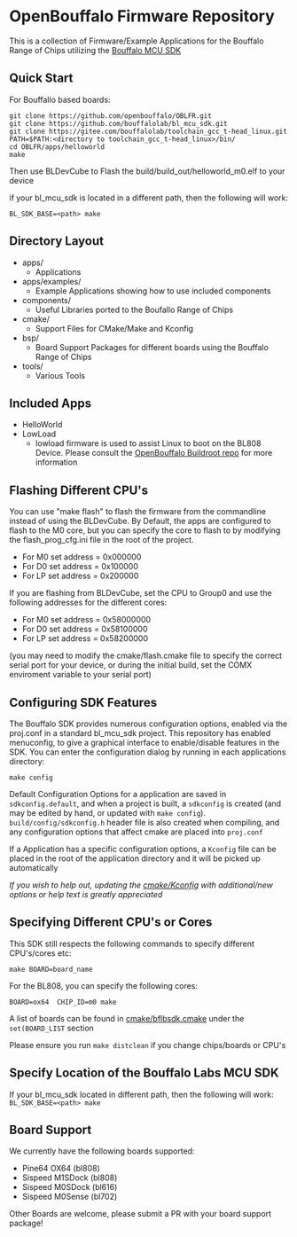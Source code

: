 # OpenBouffalo Firmware Repository

This is a collection of Firmware/Example Applications for the Bouffalo Range of Chips utilizing the [Bouffalo MCU SDK](https://github.com/bouffalolab/bl_mcu_sdk/) 


## Quick Start
For Bouffallo based boards:
```
git clone https://github.com/openbouffalo/OBLFR.git
git clone https://github.com/bouffalolab/bl_mcu_sdk.git
git clone https://gitee.com/bouffalolab/toolchain_gcc_t-head_linux.git
PATH=$PATH:<directory to toolchain_gcc_t-head_linux>/bin/
cd OBLFR/apps/helloworld
make
```
Then use BLDevCube to Flash the build/build_out/helloworld_m0.elf to your device

if your bl_mcu_sdk is located in a different path, then the following will work:

```BL_SDK_BASE=<path> make```

## Directory Layout
* apps/
	* Applications
* apps/examples/
	* Example Applications showing how to use included components
* components/
	* Useful Libraries ported to the Boufallo Range of Chips
* cmake/
	* Support Files for CMake/Make and Kconfig
* bsp/
	* Board Support Packages for different boards using the Bouffalo Range of Chips
* tools/
	* Various Tools 

## Included Apps
* HelloWorld
* LowLoad
	* lowload firmware is used to assist Linux to boot on the BL808 Device. Please consult the [OpenBouffalo Buildroot repo](https://github.com/openbouffalo/buildroot_bouffalo) for more information


## Flashing Different CPU's
You can use "make flash" to flash the firmware from the commandline instead of using the BLDevCube. By Default, the apps are configured to flash to the M0 core, but you can specify the core to flash to by modifying the flash_prog_cfg.ini file in the root of the project.
* For M0 set address = 0x000000
* For D0 set address = 0x100000
* For LP set address = 0x200000

If you are flashing from BLDevCube, set the CPU to Group0 and use the following addresses for the different cores:
* For M0 set address = 0x58000000
* For D0 set address = 0x58100000
* For LP set address = 0x58200000

(you may need to modify the cmake/flash.cmake file to specify the correct serial port for your device, or during the initial build, set the COMX enviroment variable to your serial port)

## Configuring SDK Features

The Bouffalo SDK provides numerous configuration options, enabled via the proj.conf in a standard bl_mcu_sdk project. This repository has enabled menuconfig, to give a graphical interface to enable/disable features in the SDK. You can enter the configuration dialog by running in each applications directory: 
```
make config
``` 


Default Configuration Options for a application are saved in ```sdkconfig.default```, and when a project is built, a ```sdkconfig``` is created (and may be edited by hand, or updated with ```make config```). 
```build/config/sdkconfig.h``` header file is also created when compiling, and any configuration options that affect cmake are placed into ```proj.conf```

If a Application has a specific configuration options, a ```Kconfig``` file can be placed in the root of the application directory and it will be picked up automatically

*If you wish to help out, updating the [cmake/Kconfig](cmake/Kconfig)  with additional/new options or help text is greatly appreciated*

## Specifying Different CPU's or Cores

This SDK still respects the following commands to specify different CPU's/cores etc:
```
make BOARD=board_name
```
For the BL808, you can specify the following cores:
``` 
BOARD=ox64  CHIP_ID=m0 make
```

A list of boards can be found in [cmake/bflbsdk.cmake](cmake/bflbsdk.cmake) under the ```set(BOARD_LIST``` section

Please ensure you run ```make distclean``` if you change chips/boards or CPU's

## Specify Location of the Bouffalo Labs MCU SDK

If your bl_mcu_sdk located in different path, then the following will work:
```BL_SDK_BASE=<path> make```

## Board Support

We currently have the following boards supported:
* Pine64 OX64 (bl808)
* Sispeed M1SDock (bl808)
* Sispeed M0SDock (bl616)
* Sispeed M0Sense (bl702)

Other Boards are welcome, please submit a PR with your board support package!


